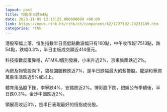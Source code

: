 ```yaml
---
layout: post
title: 恒指半日跌54點
date: 2023-11-09 12:13:25.000000000 +08:00
link: https://news.rthk.hk/rthk/ch/component/k2/1727102-20231109.htm
categories: rthk
---
```


港股窄幅上落，恒生指數半日高低點數波幅只有160點，中午收市報17513點，跌54點，跌幅0.3%，半日主板成交額近414億元。

科技指數反覆靠穩，ATMXJ個別發展，小米升近2%，京東集團跌近2%。

內房及物管股向下，碧桂園服務跌近7%，是半日跌幅最大的藍籌股。龍湖和華潤萬象生活跌近5%或以上。

體育用品股下挫，李寧跌4%，安踏跌近2%。博彩股下跌，銀娛公布季績後，半日跌0.3%。金沙中國跌近2%。

領展高收近3%，是半日表現最好的恒指成份股。
